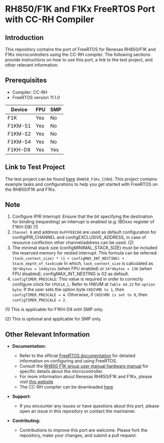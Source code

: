 # RH850/F1K and F1Kx FreeRTOS Port with CC-RH Compiler

## Introduction

This repository contains the port of FreeRTOS for Renesas RH850/F1K and F1Kx microcontrollers using the CC-RH compiler. The following sections provide instructions on how to use this port, a link to the test project, and other relevant information.

## Prerequisites
- Compiler: CC-RH
- FreeRTOS version 11.1.0

| Device   | FPU | SMP |
|----------|-----|-----|
| F1K      | Yes | No  |
| F1KM-S1  | Yes | No  |
| F1KM-S2  | Yes | No  |
| F1KM-S4  | Yes | No  |
| F1KH-D8  | Yes | Yes |

## Link to Test Project

The test project can be found [here](https://github.com/FreeRTOS/FreeRTOS-Community-Supported-Demos) (`RH850_F1Kx_CCRH`). This project contains example tasks and configurations to help you get started with FreeRTOS on the RH850/F1K and F1Kx.

## Note
   1. Configure IPIR Interrupt: Ensure that the bit specifying the destination for binding (requesting) an interrupt is enabled (e.g: IBDxxx register of F1KH-D8) (1)
   2. `Channel 0` and address `0xFFFEEC00` are used as default configuration for configIPIR_CHANNEL and configEXCLUSIVE_ADDRESS, in case of resource confliction other channel/address can be used. (2)
   3. The minimal stack size (configMINIMAL_STACK_SIZE) must be included the reserved memory for nested interrupt. This formula can be referred: `(task_context_size) * (1 + configMAX_INT_NESTING) + Stack_depth_of_taskcode`
   In which, `task_context_size` is calculated as `36*4bytes = 144bytes` (when FPU enabled) or `34*4bytes = 136` (when FPU disabled), configMAX_INT_NESTING is 02 as default.
   4. `configTIMER_PRESCALE`: This value is required in order to correctly configure clock for `CPUCLK_L`. Refer to HWUM at `Table 44.22` for `option byte`: If the user sets the option byte `CKDIVMD to 1`, then `configTIMER_PRESCALE = 4`. Otherwise, if `CKDIVMD is set to 0`, then `configTIMER_PRESCALE = 2`.

(1)  This is applicable for F1KH-D8 with SMP only.

(2) This is optional and applicable for SMP only.

## Other Relevant Information

- **Documentation:**
  - Refer to the official [FreeRTOS documentation](https://www.freertos.org/Documentation/RTOS_book.html) for detailed information on configuring and using FreeRTOS.
  - Consult the [RH850 F1K group user manual hardware manual](https://www.renesas.com/us/en/document/mah/rh850f1k-group-users-manual-hardware?r=1170166) for specific details about the microcontroller.
  - For more information about Renesas RH850/F1K and F1Kx, please visit [this website](https://www.renesas.com/us/en/products/microcontrollers-microprocessors/rh850-automotive-mcus)
  - The CC-RH compiler can be downloaded [here](https://www.renesas.com/us/en/software-tool/c-compiler-package-rh850-family#downloads)

- **Support:**
  - If you encounter any issues or have questions about this port, please open an issue in this repository or contact the maintainer.

- **Contributing:**
  - Contributions to improve this port are welcome. Please fork the repository, make your changes, and submit a pull request.